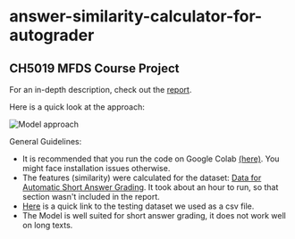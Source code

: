 # answer-similarity-calculator-for-autograder
## CH5019 MFDS Course Project

For an in-depth description, check out the [report](https://github.com/sid-betalol/answer-similarity-calculator/blob/main/Report.pdf).

Here is a quick look at the approach:

![Model approach](https://user-images.githubusercontent.com/62656543/177000238-f12b4f4f-14ac-4b22-b41a-dd9c8a2ccecd.PNG)

General Guidelines:
- It is recommended that you run the code on Google Colab [(here)](https://colab.research.google.com/drive/1C1r7G01RqFne-9XDtbY95K9ud6xiKKM8?usp=sharing). You might face installation issues otherwise.
- The features (similarity) were calculated for the dataset: [Data for Automatic Short Answer Grading](https://web.eecs.umich.edu/~mihalcea/downloads.html#saga). It took about an hour to run, so that section wasn't included in the report.
- [Here](https://raw.githubusercontent.com/pradhyumnj/similarity-calculator/master/data.csv) is a quick link to the testing dataset we used as a csv file.
- The Model is well suited for short answer grading, it does not work well on long texts.
